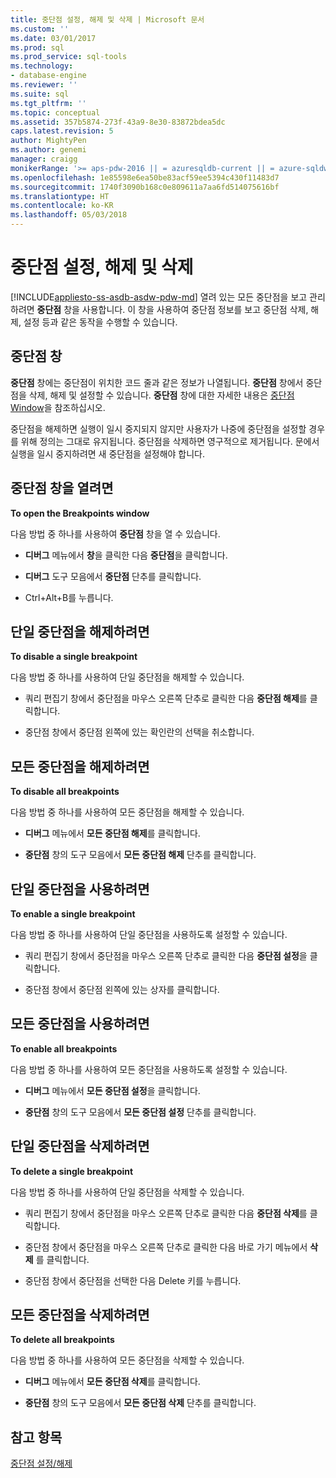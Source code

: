```yaml
---
title: 중단점 설정, 해제 및 삭제 | Microsoft 문서
ms.custom: ''
ms.date: 03/01/2017
ms.prod: sql
ms.prod_service: sql-tools
ms.technology:
- database-engine
ms.reviewer: ''
ms.suite: sql
ms.tgt_pltfrm: ''
ms.topic: conceptual
ms.assetid: 357b5874-273f-43a9-8e30-83872bdea5dc
caps.latest.revision: 5
author: MightyPen
ms.author: genemi
manager: craigg
monikerRange: '>= aps-pdw-2016 || = azuresqldb-current || = azure-sqldw-latest || >= sql-server-2016 || = sqlallproducts-allversions'
ms.openlocfilehash: 1e85598e6ea50be83acf59ee5394c430f11483d7
ms.sourcegitcommit: 1740f3090b168c0e809611a7aa6fd514075616bf
ms.translationtype: HT
ms.contentlocale: ko-KR
ms.lasthandoff: 05/03/2018
---
```

# <a name="enable-disable-and-delete-breakpoints"></a>중단점 설정, 해제 및 삭제
[!INCLUDE[appliesto-ss-asdb-asdw-pdw-md](../../includes/appliesto-ss-asdb-asdw-pdw-md.md)]
  열려 있는 모든 중단점을 보고 관리하려면 **중단점** 창을 사용합니다. 이 창을 사용하여 중단점 정보를 보고 중단점 삭제, 해제, 설정 등과 같은 동작을 수행할 수 있습니다.  
  
## <a name="the-breakpoints-window"></a>중단점 창  
 **중단점** 창에는 중단점이 위치한 코드 줄과 같은 정보가 나열됩니다. **중단점** 창에서 중단점을 삭제, 해제 및 설정할 수 있습니다. **중단점** 창에 대한 자세한 내용은 [중단점 Window](../../relational-databases/scripting/transact-sql-debugger-breakpoints-window.md)을 참조하십시오.  
  
 중단점을 해제하면 실행이 일시 중지되지 않지만 사용자가 나중에 중단점을 설정할 경우를 위해 정의는 그대로 유지됩니다. 중단점을 삭제하면 영구적으로 제거됩니다. 문에서 실행을 일시 중지하려면 새 중단점을 설정해야 합니다.  
  
## <a name="to-open-the-breakpoints-window"></a>중단점 창을 열려면  
 **To open the Breakpoints window**  
  
 다음 방법 중 하나를 사용하여 **중단점** 창을 열 수 있습니다.  
  
-   **디버그** 메뉴에서 **창**을 클릭한 다음 **중단점**을 클릭합니다.  
  
-   **디버그** 도구 모음에서 **중단점** 단추를 클릭합니다.  
  
-   Ctrl+Alt+B를 누릅니다.  
  
## <a name="to-disable-a-single-breakpoint"></a>단일 중단점을 해제하려면  
 **To disable a single breakpoint**  
  
 다음 방법 중 하나를 사용하여 단일 중단점을 해제할 수 있습니다.  
  
-   쿼리 편집기 창에서 중단점을 마우스 오른쪽 단추로 클릭한 다음 **중단점 해제**를 클릭합니다.  
  
-   중단점 창에서 중단점 왼쪽에 있는 확인란의 선택을 취소합니다.  
  
## <a name="to-disable-all-breakpoints"></a>모든 중단점을 해제하려면  
 **To disable all breakpoints**  
  
 다음 방법 중 하나를 사용하여 모든 중단점을 해제할 수 있습니다.  
  
-   **디버그** 메뉴에서 **모든 중단점 해제**를 클릭합니다.  
  
-   **중단점** 창의 도구 모음에서 **모든 중단점 해제** 단추를 클릭합니다.  
  
## <a name="to-enable-a-single-breakpoint"></a>단일 중단점을 사용하려면  
 **To enable a single breakpoint**  
  
 다음 방법 중 하나를 사용하여 단일 중단점을 사용하도록 설정할 수 있습니다.  
  
-   쿼리 편집기 창에서 중단점을 마우스 오른쪽 단추로 클릭한 다음 **중단점 설정**을 클릭합니다.  
  
-   중단점 창에서 중단점 왼쪽에 있는 상자를 클릭합니다.  
  
## <a name="to-enable-all-breakpoints"></a>모든 중단점을 사용하려면  
 **To enable all breakpoints**  
  
 다음 방법 중 하나를 사용하여 모든 중단점을 사용하도록 설정할 수 있습니다.  
  
-   **디버그** 메뉴에서 **모든 중단점 설정**을 클릭합니다.  
  
-   **중단점** 창의 도구 모음에서 **모든 중단점 설정** 단추를 클릭합니다.  
  
## <a name="to-delete-a-single-breakpoint"></a>단일 중단점을 삭제하려면  
 **To delete a single breakpoint**  
  
 다음 방법 중 하나를 사용하여 단일 중단점을 삭제할 수 있습니다.  
  
-   쿼리 편집기 창에서 중단점을 마우스 오른쪽 단추로 클릭한 다음 **중단점 삭제**를 클릭합니다.  
  
-   중단점 창에서 중단점을 마우스 오른쪽 단추로 클릭한 다음 바로 가기 메뉴에서 **삭제** 를 클릭합니다.  
  
-   중단점 창에서 중단점을 선택한 다음 Delete 키를 누릅니다.  
  
## <a name="to-delete-all-breakpoints"></a>모든 중단점을 삭제하려면  
 **To delete all breakpoints**  
  
 다음 방법 중 하나를 사용하여 모든 중단점을 삭제할 수 있습니다.  
  
-   **디버그** 메뉴에서 **모든 중단점 삭제**를 클릭합니다.  
  
-   **중단점** 창의 도구 모음에서 **모든 중단점 삭제** 단추를 클릭합니다.  
  
## <a name="see-also"></a>참고 항목  
 [중단점 설정/해제](../../relational-databases/scripting/toggle-a-breakpoint.md)  
  
  
